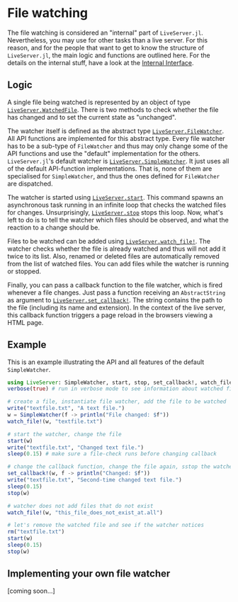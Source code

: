 # File watching

The file watching is considered an "internal" part of `LiveServer.jl`.
Nevertheless, you may use for other tasks than a live server. For this reason,
and for the people that want to get to know the structure of `LiveServer.jl`,
the main logic and functions are outlined here. For the details on the
internal stuff, have a look at the [Internal Interface](@ref).

## Logic
A single file being watched is represented by an object of type
[`LiveServer.WatchedFile`](@ref). There is two methods to check whether the
file has changed and to set the current state as "unchanged".

The watcher itself is defined as the abstract type [`LiveServer.FileWatcher`](@ref).
All API functions are implemented for this
abstract type. Every file watcher has to be a sub-type of `FileWatcher` and
thus may only change some of the API functions and use the "default" implementation
for the others. `LiveServer.jl`'s default watcher is [`LiveServer.SimpleWatcher`](@ref).
It just uses all of the default API-function implementations. That is, none
of them are specialised for `SimpleWatcher`, and thus the ones defined for
`FileWatcher` are dispatched.

The watcher is started using [`LiveServer.start`](@ref). This command
spawns an asynchronous task running in an infinite loop that checks the
watched files for changes. Unsurprisingly, [`LiveServer.stop`](@ref) stops
this loop. Now, what's left to do is to tell the watcher which files should
be observed, and what the reaction to a change should be.

Files to be watched can be added using [`LiveServer.watch_file!`](@ref).
The watcher checks whether the file is already watched and thus will not add
it twice to its list. Also, renamed or deleted files are automatically
removed from the list of watched files. You can add files while the
watcher is running or stopped.

Finally, you can pass a callback function to the file watcher, which is fired
whenever a file changes. Just pass a function receiving an `AbstractString` as
argument to [`LiveServer.set_callback!`](@ref). The string contains the
path to the file (including its name and extension). In the context of the
live server, this callback function triggers a page reload in the browsers
viewing a HTML page.

## Example
This is an example illustrating the API and all features of the default
`SimpleWatcher`.

```julia
using LiveServer: SimpleWatcher, start, stop, set_callback!, watch_file!, verbose
verbose(true) # run in verbose mode to see information about watched files

# create a file, instantiate file watcher, add the file to be watched
write("textfile.txt", "A text file.")
w = SimpleWatcher(f -> println("File changed: $f"))
watch_file!(w, "textfile.txt")

# start the watcher, change the file
start(w)
write("textfile.txt", "Changed text file.")
sleep(0.15) # make sure a file-check runs before changing callback

# change the callback function, change the file again, sstop the watcher
set_callback!(w, f -> println("Changed: $f"))
write("textfile.txt", "Second-time changed text file.")
sleep(0.15)
stop(w)

# watcher does not add files that do not exist
watch_file!(w, "this_file_does_not_exist_at.all")

# let's remove the watched file and see if the watcher notices
rm("textfile.txt")
start(w)
sleep(0.15)
stop(w)
```

## Implementing your own file watcher
[coming soon...]
